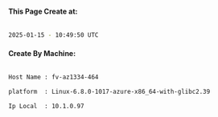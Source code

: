 
   
#### This Page Create at:

```bash

2025-01-15 - 10:49:50 UTC

```

#### Create By Machine:

```bash

Host Name : fv-az1334-464

platform  : Linux-6.8.0-1017-azure-x86_64-with-glibc2.39

Ip Local  : 10.1.0.97

```

